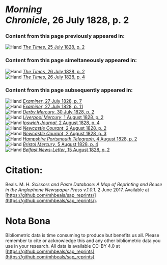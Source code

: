 # *Morning Chronicle*, 26 July 1828, p. 2  
  
### Content from this page previously appeared in:  
![Hand](http://scissorsandpaste.net/wp-content/uploads/2017/06/smallhandpointer.png) [*The Times*, 25 July 1828, p. 2](https://mhbeals.github.io/sap_html/The-Times/The-Times-25-July-1828-p-2)  
  
### Content from this page simeltaneously appeared in:  
![Hand](http://scissorsandpaste.net/wp-content/uploads/2017/06/smallhandpointer.png) [*The Times*, 26 July 1828, p. 2](https://mhbeals.github.io/sap_html/The-Times/The-Times-26-July-1828-p-2)  
![Hand](http://scissorsandpaste.net/wp-content/uploads/2017/06/smallhandpointer.png) [*The Times*, 26 July 1828, p. 4](https://mhbeals.github.io/sap_html/The-Times/The-Times-26-July-1828-p-4)  
  
### Content from this page subsequently appeared in:  
![Hand](http://scissorsandpaste.net/wp-content/uploads/2017/06/smallhandpointer.png) [*Examiner*, 27 July 1828, p. 7](https://mhbeals.github.io/sap_html/Examiner/Examiner-27-July-1828-p-7)  
![Hand](http://scissorsandpaste.net/wp-content/uploads/2017/06/smallhandpointer.png) [*Examiner*, 27 July 1828, p. 11](https://mhbeals.github.io/sap_html/Examiner/Examiner-27-July-1828-p-11)  
![Hand](http://scissorsandpaste.net/wp-content/uploads/2017/06/smallhandpointer.png) [*Derby Mercury*, 30 July 1828, p. 2](https://mhbeals.github.io/sap_html/Derby-Mercury/Derby-Mercury-30-July-1828-p-2)  
![Hand](http://scissorsandpaste.net/wp-content/uploads/2017/06/smallhandpointer.png) [*Liverpool Mercury*, 1 August 1828, p. 2](https://mhbeals.github.io/sap_html/Liverpool-Mercury/Liverpool-Mercury-1-August-1828-p-2)  
![Hand](http://scissorsandpaste.net/wp-content/uploads/2017/06/smallhandpointer.png) [*Ipswich Journal*, 2 August 1828, p. 4](https://mhbeals.github.io/sap_html/Ipswich-Journal/Ipswich-Journal-2-August-1828-p-4)  
![Hand](http://scissorsandpaste.net/wp-content/uploads/2017/06/smallhandpointer.png) [*Newcastle Courant*, 2 August 1828, p. 2](https://mhbeals.github.io/sap_html/Newcastle-Courant/Newcastle-Courant-2-August-1828-p-2)  
![Hand](http://scissorsandpaste.net/wp-content/uploads/2017/06/smallhandpointer.png) [*Newcastle Courant*, 2 August 1828, p. 3](https://mhbeals.github.io/sap_html/Newcastle-Courant/Newcastle-Courant-2-August-1828-p-3)  
![Hand](http://scissorsandpaste.net/wp-content/uploads/2017/06/smallhandpointer.png) [*Hampshire Portsmouth Telegraph*, 4 August 1828, p. 2](https://mhbeals.github.io/sap_html/Hampshire-Portsmouth-Telegraph/Hampshire-Portsmouth-Telegraph-4-August-1828-p-2)  
![Hand](http://scissorsandpaste.net/wp-content/uploads/2017/06/smallhandpointer.png) [*Bristol Mercury*, 5 August 1828, p. 4](https://mhbeals.github.io/sap_html/Bristol-Mercury/Bristol-Mercury-5-August-1828-p-4)  
![Hand](http://scissorsandpaste.net/wp-content/uploads/2017/06/smallhandpointer.png) [*Belfast News-Letter*, 15 August 1828, p. 2](https://mhbeals.github.io/sap_html/Belfast-News-Letter/Belfast-News-Letter-15-August-1828-p-2)  


# Citation: 

Beals. M. H. *Scissors and Paste Database: A Map of Reprinting and Reuse in the Anglophone Newspaper Press v.1.0.1.* 2 June 2017. Available at [https://github.com/mhbeals/sap_reprints/](https://github.com/mhbeals/sap_reprints/). 

# Nota Bona

Bibliometric data is time consuming to produce but benefits us all. Please remember to cite or acknowledge this and any other bibliometric data you use in your research. All data is available CC-BY 4.0 at [https://github.com/mhbeals/sap_reprints](https://github.com/mhbeals/sap_reprints)